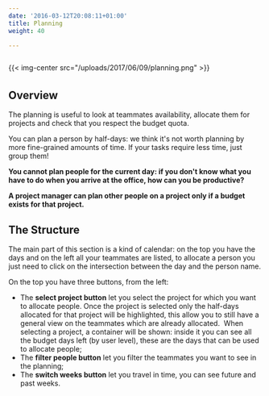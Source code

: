 ```yaml
---
date: '2016-03-12T20:08:11+01:00'
title: Planning
weight: 40

---
```

{{< img-center src="/uploads/2017/06/09/planning.png" >}}<span style="color: rgb(40, 40, 40); font-size: 2.1em; word-spacing: 0.5px;"><br></span>

## Overview

The planning is useful to look at teammates availability, allocate them for projects and check that you respect the budget quota.

You can plan a person by half-days: we think it's not worth planning by more fine-grained amounts of time. If your tasks require less time, just group them!

**You cannot plan people for the current day: if you don't know what you have to do when you arrive at the office, how can you be productive?**

**A project manager can plan other people on a project only if a budget exists for that project.**

## The Structure

The main part of this section is a kind of calendar: on the top you have the days and on the left all your teammates are listed, to allocate a person you just need to click on the intersection between the day and the person name.

On the top you have three buttons, from the left:

* The **select project button** let you select the project for which you want to allocate people. Once the project is selected only the half-days allocated for that project will be highlighted, this allow you to still have a general view on the teammates which are already allocated.  When selecting a project, a container will be shown: inside it you can see all the budget days left (by user level), these are the days that can be used to allocate people;
* The **filter people button** let you filter the teammates you want to see in the planning;
* The **switch weeks button** let you travel in time, you can see future and past weeks.